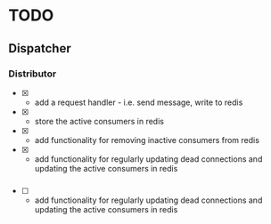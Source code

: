 # TODO

## Dispatcher
### Distributor
- [X] - add a request handler - i.e. send message, write to redis
- [X] - store the active consumers in redis
- [X] - add functionality for removing inactive consumers from redis
- [X] - add functionality for regularly updating dead connections and updating the active consumers in redis

###
- [ ] - add functionality for regularly updating dead connections and updating the active consumers in redis

